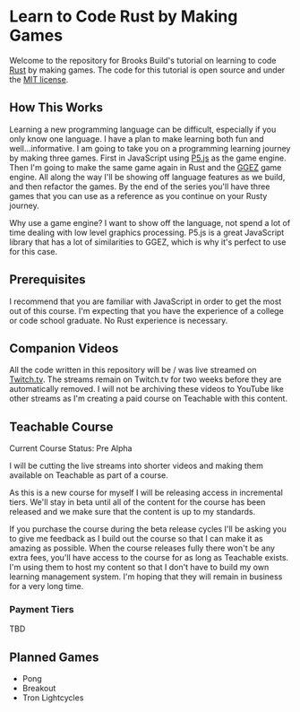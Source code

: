 # Learn to Code Rust by Making Games

Welcome to the repository for Brooks Build's tutorial on learning to code [Rust](https://www.rust-lang.org/) by making games. The code for this tutorial is open source and under the [MIT license](LICENSE). 

## How This Works

Learning a new programming language can be difficult, especially if you only know one language. I have a plan to make learning both fun and well...informative. I am going to take you on a programming learning journey by making three games. First in JavaScript using [P5.js](https://p5js.org/) as the game engine. Then I'm going to make the same game again in Rust and the [GGEZ](https://ggez.rs/) game engine. All along the way I'll be showing off language features as we build, and then refactor the games. By the end of the series you'll have three games that you can use as a reference as you continue on your Rusty journey.

Why use a game engine? I want to show off the language, not spend a lot of time dealing with low level graphics processing. P5.js is a great JavaScript library that has a lot of similarities to GGEZ, which is why it's perfect to use for this case.

## Prerequisites

I recommend that you are familiar with JavaScript in order to get the most out of this course. I'm expecting that you have the experience of a college or code school graduate. No Rust experience is necessary.

## Companion Videos

All the code written in this repository will be / was live streamed on [Twitch.tv](https://www.twitch.tv/brookzerker). The streams remain on Twitch.tv for two weeks before they are automatically removed. I will not be archiving these videos to YouTube like other streams as I'm creating a paid course on Teachable with this content.

## Teachable Course

Current Course Status: Pre Alpha

I will be cutting the live streams into shorter videos and making them available on Teachable as part of a course.

As this is a new course for myself I will be releasing access in incremental tiers. We'll stay in beta until all of the content for the course has been released and we make sure that the content is up to my standards.

If you purchase the course during the beta release cycles I'll be asking you to give me feedback as I build out the course so that I can make it as amazing as possible. When the course releases fully there won't be any extra fees, you'll have access to the course for as long as Teachable exists. I'm using them to host my content so that I don't have to build my own learning management system. I'm hoping that they will remain in business for a very long time.

### Payment Tiers

TBD

## Planned Games

* Pong
* Breakout
* Tron Lightcycles